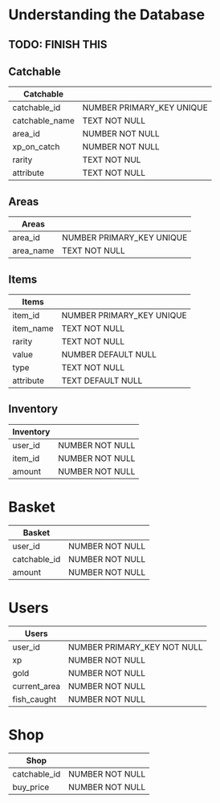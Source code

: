 # Understanding the Database
## TODO: FINISH THIS

## Catchable
| Catchable      |                           |
| -------------- | ------------------------- |
| catchable_id   | NUMBER PRIMARY_KEY UNIQUE |
| catchable_name | TEXT NOT NULL             |
| area_id        | NUMBER NOT NULL           |
| xp_on_catch    | NUMBER NOT NULL           |
| rarity         | TEXT NOT NUL              |
| attribute      | TEXT NOT NULL             |

## Areas
| Areas     |                           |
| --------- | ------------------------- |
| area_id   | NUMBER PRIMARY_KEY UNIQUE |
| area_name | TEXT NOT NULL             |

## Items
| Items     |                           |
| --------- | ------------------------- |
| item_id   | NUMBER PRIMARY_KEY UNIQUE |
| item_name | TEXT NOT NULL             |
| rarity    | TEXT NOT NULL             |
| value     | NUMBER DEFAULT NULL       |
| type      | TEXT NOT NULL             |
| attribute | TEXT DEFAULT NULL         |

## Inventory
| Inventory |                 |
| --------- | --------------- |
| user_id   | NUMBER NOT NULL |
| item_id   | NUMBER NOT NULL |
| amount    | NUMBER NOT NULL |

# Basket
| Basket       |                 |
| ------------ | --------------- |
| user_id      | NUMBER NOT NULL |
| catchable_id | NUMBER NOT NULL |
| amount       | NUMBER NOT NULL |

# Users
| Users        |                             |
| ------------ | --------------------------- |
| user_id      | NUMBER PRIMARY_KEY NOT NULL |
| xp           | NUMBER NOT NULL             |
| gold         | NUMBER NOT NULL             |
| current_area | NUMBER NOT NULL             |
| fish_caught  | NUMBER NOT NULL             |

# Shop
| Shop         |                 |
| ------------ | --------------- |
| catchable_id | NUMBER NOT NULL |
| buy_price    | NUMBER NOT NULL |

